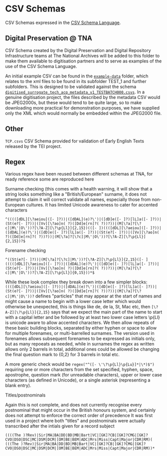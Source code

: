 CSV Schemas
===========

CSV Schemas expressed in the [CSV Schema Language](http://digital-preservation.github.io/csv-schema/csv-schema-1.1.html).


Digital Preservation @ TNA
--------------------------

CSV Schema created by the Digital Preservation and Digital Repository Infrastructure teams at The National Archives will be added to this folder to make them available to digitisation partners and to serve as examples of the use of the CSV Schema Language.

An initial example CSV can be found in the [`example-data`](http://github.com/digital-preservation/csv-schema/tree/master/example-schemas/example-data) folder, which relates to the xml files to be found in its subfolder TEST_1 and further subfolders.  This is designed to be validated against the schema [`digitised_surrogate_tech_acq_metadata_v1_TESTBATCH000.csvs`](https://github.com/digital-preservation/csv-schema/blob/master/example-schemas/digitised_surrogate_tech_acq_metadata_v1_TESTBATCH000.csvs).  In a genuine digitisation project, the files described by the metadata CSV would be JPEG2000s, but these would tend to be quite large, so to make downloading more practical for demonstration purposes, we have supplied only the XML which would normally be embedded within the JPEG2000 file.


Other
-----

`TCP.csvs` CSV Schema provided for validation of Early English Texts released by the TEI project.

Regex
-----

Various regex have been reused between different schemas at TNA, for ready reference some are reproduced here

Surname checking (this comes with a health warning, it will show that a string looks something like a "British/European" surname, 
it does not attempt to claim it will correct validate all names, especially those from non-European cultures.  It has limited Unicode awareness to cater for accented characters

```
^(((([dDL][\?aeiou]([- ]?))|([dDAL](e)?\')|([dD]e([- ]?)[lL]a([- ]?))|(St(e?[- ]?))|([Vv][\?ao]n( ?)([Dd]e[rn]?( ?))?))|(M[\?a]?[\?c]|M\'|O\'))?[\?A-Z][\?\p{Ll}]{2,15})(([- ])((([dDL][\?aeiou]([- ]?))|([dDAL](e)?\')|([dD]e([- ]?)[lL]a([- ]?))|(St(e?[- ]?))|([Vv][\?ao]n( ?)([Dd]e[rn]?( ?))?))|(M[\?a]?[\?c]|M\'|O\'))?[\?A-Z][\?\p{Ll}]{2,15})?$
```

Forename checking

```
^((St(e?[- ]?))|(M[\?a]?[\?c]|M\'))?[\?A-Z][\?\p{Ll}]{2,15}([- ](((([dDL][\?aeiou]([- ]?))|([dDAL](e)?\')|([dD]e([- ]?)[lL]a([- ]?))|(St(e?[- ]?))|([Vv][\?ao]n( ?)([Dd]e[rn]?( ?))?))|(M[\?a]?[\?c]|M\'|O\'))?[\?A-Z][\?\p{Ll}]{0,15}))*$
```

While these look complex they break down into a few simpler blocks:
```((([dDL][\?aeiou]([- ]?))|([dDAL](e)?\')|([dD]e([- ]?)[lL]a([- ]?))|(St(e?[- ]?))|([Vv][\?ao]n( ?)([Dd]e[rn]?( ?))?))|(M[\?a]?[\?c]|M\'|O\'))?``` defines "particles" that may appear
at the start of names and might cause a name to begin with a lower case letter which would otherwise be unexpected, this is things like de, de la, St, Mac etc, then
```[\?A-Z][\?\p{Ll}]{2,15}``` says that we expect the main part of the name to start with a capital letter and be followed by at least two lower case letters \p{Ll} is unicode aware to allow 
accented characters.  We then allow repeats of these basic building blocks, separated by either hyphen or space to allow for multiple forenames, or multi-barrelled surnames.
The version used in forenames allows subsequent forenames to be expressed as initials only, but as many repoeats as needed, while in surnames the regex as written allows only 2 barrels in
total, additional ones could be allowed be changing the final question mark to {0,2} for 3 barrels in total etc.

A more generic check would be ```regex("^([- \'\?\p{Ll}\p{Lu}]*|\*)$")``` requiring one or more characters from the set specified, hyphen, space, apostrophe, question mark (for unreadable characters), upper or lower case characters (as defined in Unicode), or a single asterisk (representing a blank entry).

Titles/postnominals

Again this is not complete, and does not currently recognise every postnominal that might occur in the British honours system, and certainly does not attempt to enforce the correct order of precedence
It was first used in a project where both "titles" and postnominals were actually transcribed after the intials given for a record subject

```
((((The )?Rev)|Sir|MA|BA|DD|BD|MB|Bart|VC|[GK]?CB|[GK]?CMG|[GK]?CVO|DSO|DSC|MC|DSM|DCM|[OM]BE|BEM|ADC|Mrs|Miss|Capt|Major|CDR|RM)( (((The )?Rev)|Sir|MA|BA|DD|BD|MB|Bart|VC|[GK]?CB|[GK]?CMG|[GK]?CVO|DSO|DSC|MC|DSM|DCM|[OM]BE|BEM|ADC|Mrs|Miss|Capt|Major|CDR|RM))*
```
